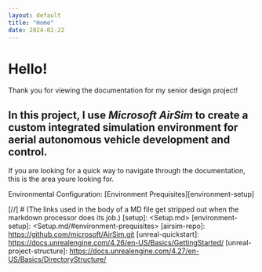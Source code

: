 ```yaml
---
layout: default
title: "Home"
date: 2024-02-22
---
```


# Hello!
Thank you for viewing the documentation for my senior design project!

## In this project, I use _Microsoft AirSim_ to create a custom integrated simulation environment for aerial autonomous vehicle development and control.

If you are looking for a quick way to navigate through the documentation, this is the area youre looking for.

Environmental Configuration: [Environment Prequisites][environment-setup]


[//] # (The links used in the body of a MD file get stripped out when the markdown processor does its job.)
    [setup]: <Setup.md>
    [environment-setup]: <Setup.md/#environment-prequisites>
    [airsim-repo]: <https://github.com/microsoft/AirSim.git>
    [unreal-quickstart]: <https://docs.unrealengine.com/4.26/en-US/Basics/GettingStarted/>
    [unreal-project-structure]: <https://docs.unrealengine.com/4.27/en-US/Basics/DirectoryStructure/>